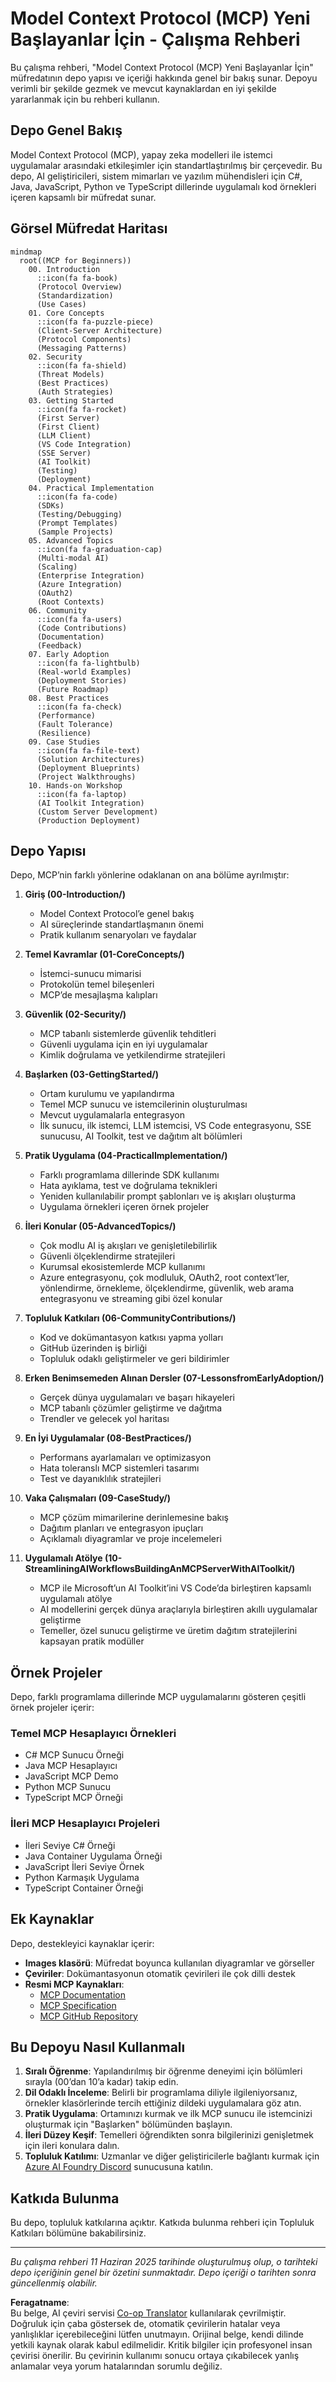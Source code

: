 <!--
CO_OP_TRANSLATOR_METADATA:
{
  "original_hash": "a607d4febc94caee9a12b77795f7fc9a",
  "translation_date": "2025-07-13T15:14:13+00:00",
  "source_file": "study_guide.md",
  "language_code": "tr"
}
-->
# Model Context Protocol (MCP) Yeni Başlayanlar İçin - Çalışma Rehberi

Bu çalışma rehberi, "Model Context Protocol (MCP) Yeni Başlayanlar İçin" müfredatının depo yapısı ve içeriği hakkında genel bir bakış sunar. Depoyu verimli bir şekilde gezmek ve mevcut kaynaklardan en iyi şekilde yararlanmak için bu rehberi kullanın.

## Depo Genel Bakış

Model Context Protocol (MCP), yapay zeka modelleri ile istemci uygulamalar arasındaki etkileşimler için standartlaştırılmış bir çerçevedir. Bu depo, AI geliştiricileri, sistem mimarları ve yazılım mühendisleri için C#, Java, JavaScript, Python ve TypeScript dillerinde uygulamalı kod örnekleri içeren kapsamlı bir müfredat sunar.

## Görsel Müfredat Haritası

```mermaid
mindmap
  root((MCP for Beginners))
    00. Introduction
      ::icon(fa fa-book)
      (Protocol Overview)
      (Standardization)
      (Use Cases)
    01. Core Concepts
      ::icon(fa fa-puzzle-piece)
      (Client-Server Architecture)
      (Protocol Components)
      (Messaging Patterns)
    02. Security
      ::icon(fa fa-shield)
      (Threat Models)
      (Best Practices)
      (Auth Strategies)
    03. Getting Started
      ::icon(fa fa-rocket)
      (First Server)
      (First Client)
      (LLM Client)
      (VS Code Integration)
      (SSE Server)
      (AI Toolkit)
      (Testing)
      (Deployment)
    04. Practical Implementation
      ::icon(fa fa-code)
      (SDKs)
      (Testing/Debugging)
      (Prompt Templates)
      (Sample Projects)
    05. Advanced Topics
      ::icon(fa fa-graduation-cap)
      (Multi-modal AI)
      (Scaling)
      (Enterprise Integration)
      (Azure Integration)
      (OAuth2)
      (Root Contexts)
    06. Community
      ::icon(fa fa-users)
      (Code Contributions)
      (Documentation)
      (Feedback)
    07. Early Adoption
      ::icon(fa fa-lightbulb)
      (Real-world Examples)
      (Deployment Stories)
      (Future Roadmap)
    08. Best Practices
      ::icon(fa fa-check)
      (Performance)
      (Fault Tolerance)
      (Resilience)
    09. Case Studies
      ::icon(fa fa-file-text)
      (Solution Architectures)
      (Deployment Blueprints)
      (Project Walkthroughs)
    10. Hands-on Workshop
      ::icon(fa fa-laptop)
      (AI Toolkit Integration)
      (Custom Server Development)
      (Production Deployment)
```

## Depo Yapısı

Depo, MCP’nin farklı yönlerine odaklanan on ana bölüme ayrılmıştır:

1. **Giriş (00-Introduction/)**
   - Model Context Protocol’e genel bakış
   - AI süreçlerinde standartlaşmanın önemi
   - Pratik kullanım senaryoları ve faydalar

2. **Temel Kavramlar (01-CoreConcepts/)**
   - İstemci-sunucu mimarisi
   - Protokolün temel bileşenleri
   - MCP’de mesajlaşma kalıpları

3. **Güvenlik (02-Security/)**
   - MCP tabanlı sistemlerde güvenlik tehditleri
   - Güvenli uygulama için en iyi uygulamalar
   - Kimlik doğrulama ve yetkilendirme stratejileri

4. **Başlarken (03-GettingStarted/)**
   - Ortam kurulumu ve yapılandırma
   - Temel MCP sunucu ve istemcilerinin oluşturulması
   - Mevcut uygulamalarla entegrasyon
   - İlk sunucu, ilk istemci, LLM istemcisi, VS Code entegrasyonu, SSE sunucusu, AI Toolkit, test ve dağıtım alt bölümleri

5. **Pratik Uygulama (04-PracticalImplementation/)**
   - Farklı programlama dillerinde SDK kullanımı
   - Hata ayıklama, test ve doğrulama teknikleri
   - Yeniden kullanılabilir prompt şablonları ve iş akışları oluşturma
   - Uygulama örnekleri içeren örnek projeler

6. **İleri Konular (05-AdvancedTopics/)**
   - Çok modlu AI iş akışları ve genişletilebilirlik
   - Güvenli ölçeklendirme stratejileri
   - Kurumsal ekosistemlerde MCP kullanımı
   - Azure entegrasyonu, çok modluluk, OAuth2, root context’ler, yönlendirme, örnekleme, ölçeklendirme, güvenlik, web arama entegrasyonu ve streaming gibi özel konular

7. **Topluluk Katkıları (06-CommunityContributions/)**
   - Kod ve dokümantasyon katkısı yapma yolları
   - GitHub üzerinden iş birliği
   - Topluluk odaklı geliştirmeler ve geri bildirimler

8. **Erken Benimsemeden Alınan Dersler (07-LessonsfromEarlyAdoption/)**
   - Gerçek dünya uygulamaları ve başarı hikayeleri
   - MCP tabanlı çözümler geliştirme ve dağıtma
   - Trendler ve gelecek yol haritası

9. **En İyi Uygulamalar (08-BestPractices/)**
   - Performans ayarlamaları ve optimizasyon
   - Hata toleranslı MCP sistemleri tasarımı
   - Test ve dayanıklılık stratejileri

10. **Vaka Çalışmaları (09-CaseStudy/)**
    - MCP çözüm mimarilerine derinlemesine bakış
    - Dağıtım planları ve entegrasyon ipuçları
    - Açıklamalı diyagramlar ve proje incelemeleri

11. **Uygulamalı Atölye (10-StreamliningAIWorkflowsBuildingAnMCPServerWithAIToolkit/)**
    - MCP ile Microsoft’un AI Toolkit’ini VS Code’da birleştiren kapsamlı uygulamalı atölye
    - AI modellerini gerçek dünya araçlarıyla birleştiren akıllı uygulamalar geliştirme
    - Temeller, özel sunucu geliştirme ve üretim dağıtım stratejilerini kapsayan pratik modüller

## Örnek Projeler

Depo, farklı programlama dillerinde MCP uygulamalarını gösteren çeşitli örnek projeler içerir:

### Temel MCP Hesaplayıcı Örnekleri
- C# MCP Sunucu Örneği
- Java MCP Hesaplayıcı
- JavaScript MCP Demo
- Python MCP Sunucu
- TypeScript MCP Örneği

### İleri MCP Hesaplayıcı Projeleri
- İleri Seviye C# Örneği
- Java Container Uygulama Örneği
- JavaScript İleri Seviye Örnek
- Python Karmaşık Uygulama
- TypeScript Container Örneği

## Ek Kaynaklar

Depo, destekleyici kaynaklar içerir:

- **Images klasörü**: Müfredat boyunca kullanılan diyagramlar ve görseller
- **Çeviriler**: Dokümantasyonun otomatik çevirileri ile çok dilli destek
- **Resmi MCP Kaynakları**:
  - [MCP Documentation](https://modelcontextprotocol.io/)
  - [MCP Specification](https://spec.modelcontextprotocol.io/)
  - [MCP GitHub Repository](https://github.com/modelcontextprotocol)

## Bu Depoyu Nasıl Kullanmalı

1. **Sıralı Öğrenme**: Yapılandırılmış bir öğrenme deneyimi için bölümleri sırayla (00’dan 10’a kadar) takip edin.
2. **Dil Odaklı İnceleme**: Belirli bir programlama diliyle ilgileniyorsanız, örnekler klasörlerinde tercih ettiğiniz dildeki uygulamalara göz atın.
3. **Pratik Uygulama**: Ortamınızı kurmak ve ilk MCP sunucu ile istemcinizi oluşturmak için "Başlarken" bölümünden başlayın.
4. **İleri Düzey Keşif**: Temelleri öğrendikten sonra bilgilerinizi genişletmek için ileri konulara dalın.
5. **Topluluk Katılımı**: Uzmanlar ve diğer geliştiricilerle bağlantı kurmak için [Azure AI Foundry Discord](https://discord.com/invite/ByRwuEEgH4) sunucusuna katılın.

## Katkıda Bulunma

Bu depo, topluluk katkılarına açıktır. Katkıda bulunma rehberi için Topluluk Katkıları bölümüne bakabilirsiniz.

---

*Bu çalışma rehberi 11 Haziran 2025 tarihinde oluşturulmuş olup, o tarihteki depo içeriğinin genel bir özetini sunmaktadır. Depo içeriği o tarihten sonra güncellenmiş olabilir.*

**Feragatname**:  
Bu belge, AI çeviri servisi [Co-op Translator](https://github.com/Azure/co-op-translator) kullanılarak çevrilmiştir. Doğruluk için çaba göstersek de, otomatik çevirilerin hatalar veya yanlışlıklar içerebileceğini lütfen unutmayın. Orijinal belge, kendi dilinde yetkili kaynak olarak kabul edilmelidir. Kritik bilgiler için profesyonel insan çevirisi önerilir. Bu çevirinin kullanımı sonucu ortaya çıkabilecek yanlış anlamalar veya yorum hatalarından sorumlu değiliz.